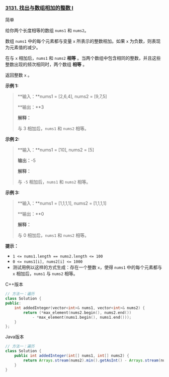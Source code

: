 ### [3131. 找出与数组相加的整数 I](https://leetcode.cn/problems/find-the-integer-added-to-array-i/)

简单

给你两个长度相等的数组 `nums1` 和 `nums2`。

数组 `nums1` 中的每个元素都与变量 `x` 所表示的整数相加。如果 `x` 为负数，则表现为元素值的减少。

在与 `x` 相加后，`nums1` 和 `nums2` **相等** 。当两个数组中包含相同的整数，并且这些整数出现的频次相同时，两个数组 **相等** 。

返回整数 `x` 。

**示例 1:**

> **输入：**nums1 = [2,6,4], nums2 = [9,7,5]
>
> **输出：**3
>
> **解释：**
>
> 与 3 相加后，`nums1` 和 `nums2` 相等。

**示例 2:**

> **输入：**nums1 = [10], nums2 = [5]
>
> **输出：**-5
>
> **解释：**
>
> 与 `-5` 相加后，`nums1` 和 `nums2` 相等。

**示例 3:**

> **输入：**nums1 = [1,1,1,1], nums2 = [1,1,1,1]
>
> **输出：**0
>
> **解释：**
>
> 与 0 相加后，`nums1` 和 `nums2` 相等。

**提示：**

- `1 <= nums1.length == nums2.length <= 100`
- `0 <= nums1[i], nums2[i] <= 1000`
- 测试用例以这样的方式生成：存在一个整数 `x`，使得 `nums1` 中的每个元素都与 `x` 相加后，`nums1` 与 `nums2` 相等。

C++版本

```c++
// 方法一：遍历
class Solution {
public:
    int addedInteger(vector<int>& nums1, vector<int>& nums2) {
        return (*max_element(nums2.begin(), nums2.end()) 
            - *max_element(nums1.begin(), nums1.end()));
    }
};
```

Java版本

```java
// 方法一：遍历
class Solution {
    public int addedInteger(int[] nums1, int[] nums2) {
        return Arrays.stream(nums2).min().getAsInt() - Arrays.stream(nums1).min().getAsInt();
    }
}
```


